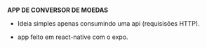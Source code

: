 **APP DE CONVERSOR DE MOEDAS**

- Ideia simples apenas consumindo uma api (requisisões HTTP).

- app feito em react-native com o expo.
